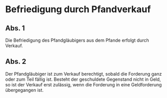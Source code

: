 # Befriedigung durch Pfandverkauf



## Abs. 1

 Die Befriedigung des Pfandgläubigers aus dem Pfande erfolgt durch Verkauf.

## Abs. 2

 Der Pfandgläubiger ist zum Verkauf berechtigt, sobald die Forderung ganz oder zum Teil fällig ist. Besteht der geschuldete Gegenstand nicht in Geld, so ist der Verkauf erst zulässig, wenn die Forderung in eine Geldforderung übergegangen ist. 

